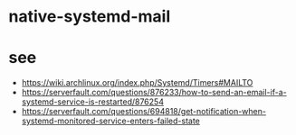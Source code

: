 # native-systemd-mail

# see
- https://wiki.archlinux.org/index.php/Systemd/Timers#MAILTO
- https://serverfault.com/questions/876233/how-to-send-an-email-if-a-systemd-service-is-restarted/876254
- https://serverfault.com/questions/694818/get-notification-when-systemd-monitored-service-enters-failed-state
